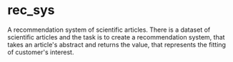# rec_sys
A recommendation system of scientific articles.
There is a dataset of scientific articles and the task is to create a recommendation system, that takes an article's abstract and returns the value,
that represents the fitting of customer's interest.
